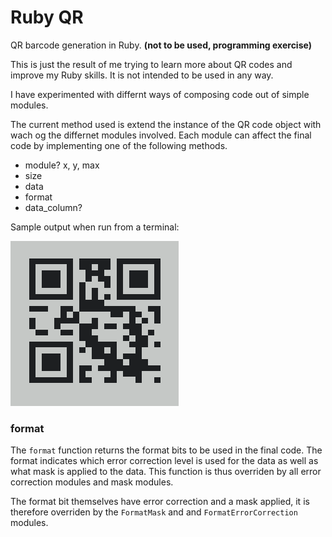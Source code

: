 Ruby QR
=======

QR barcode generation in Ruby. __(not to be used, programming exercise)__

This is just the result of me trying to learn more about QR codes and improve my Ruby skills. It is not intended to be used in any way.

I have experimented with differnt ways of composing code out of simple modules.

The current method used is extend the instance of the QR code object with wach og the differnet modules involved. Each module can affect the final code by implementing one of the following methods.
 * module? x, y, max
 * size
 * data
 * format
 * data_column?

Sample output when run from a terminal:

![Sample](http://github.com/trevorpower/ruby-qr/raw/master/sample.png)

### format
The `format` function returns the format bits to be used in the final code. The format indicates which error correction level is used for the data as well as what mask is applied to the data. This function is thus overriden by all error correction modules and mask modules.

The format bit themselves have error correction and a mask applied, it is therefore overriden by the `FormatMask` and and `FormatErrorCorrection` modules. 